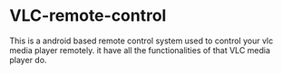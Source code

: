 # VLC-remote-control
This is a android based remote control system used to control your vlc media player remotely. it have all the functionalities of that VLC media player do.
